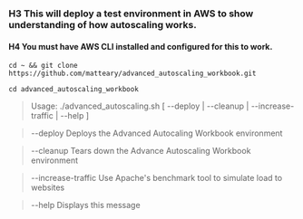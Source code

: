 ### H3 This will deploy a test environment in AWS to show understanding of how autoscaling works.
#### H4 You must have AWS CLI installed and configured for this to work.

`cd ~ && git clone https://github.com/matteary/advanced_autoscaling_workbook.git`

`cd advanced_autoscaling_workbook`

>Usage: ./advanced_autoscaling.sh [ --deploy | --cleanup | --increase-traffic | --help ]

>  --deploy		Deploys the Advanced Autocaling Workbook environment

>  --cleanup		Tears down the Advance Autoscaling Workbook environment

>  --increase-traffic	Use Apache's benchmark tool to simulate load to websites

>  --help		Displays this message

